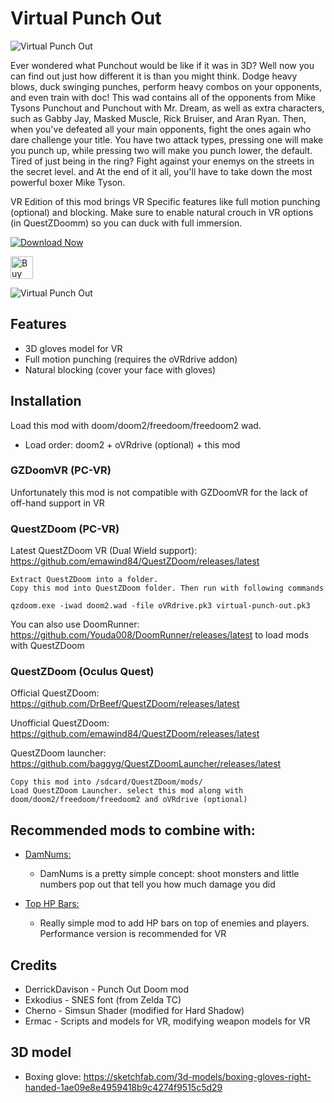 # Virtual Punch Out

![Virtual Punch Out](https://i.imgur.com/L1QymWX.jpeg)

Ever wondered what Punchout would be like if it was in 3D? Well now you can find out just how different it is than you might think. Dodge heavy blows, duck swinging punches, perform heavy combos on your opponents, and even train with doc! This wad contains all of the opponents from Mike Tysons Punchout and Punchout with Mr. Dream, as well as extra characters, such as Gabby Jay, Masked Muscle, Rick Bruiser, and Aran Ryan. Then, when you've defeated all your main opponents, fight the ones again who dare challenge your title. You have two attack types, pressing one will make you punch up, while pressing two will make you punch lower, the default. Tired of just being in the ring? Fight against your enemys on the streets in the secret level. and At the end of it all, you'll have to take down the most powerful boxer Mike Tyson.

VR Edition of this mod brings VR Specific features like full motion punching (optional) and blocking. Make sure to enable natural crouch in VR options (in QuestZDoomm) so you can duck with full immersion.

[![Download Now](https://raster.shields.io/github/downloads/iAmErmac/virtual-punch-out/total)](https://github.com/iAmErmac/virtual-punch-out/releases/latest)

[<img src="https://cdn.ko-fi.com/cdn/kofi2.png?v=2" height="36" alt="Buy me a Cofee!">](https://ko-fi.com/ermac)

![Virtual Punch Out](https://i.imgflip.com/9k4982.gif)

## Features
* 3D gloves model for VR
* Full motion punching (requires the oVRdrive addon)
* Natural blocking (cover your face with gloves)

## Installation

Load this mod with doom/doom2/freedoom/freedoom2 wad.

- Load order: doom2 + oVRdrive (optional) + this mod

### GZDoomVR (PC-VR)

Unfortunately this mod is not compatible with GZDoomVR for the lack of off-hand support in VR

### QuestZDoom (PC-VR)

Latest QuestZDoom VR (Dual Wield support): https://github.com/emawind84/QuestZDoom/releases/latest

    Extract QuestZDoom into a folder.
    Copy this mod into QuestZDoom folder. Then run with following commands
    
    qzdoom.exe -iwad doom2.wad -file oVRdrive.pk3 virtual-punch-out.pk3
  
You can also use DoomRunner: https://github.com/Youda008/DoomRunner/releases/latest to load mods with QuestZDoom

### QuestZDoom (Oculus Quest)

Official QuestZDoom: https://github.com/DrBeef/QuestZDoom/releases/latest

Unofficial QuestZDoom: https://github.com/emawind84/QuestZDoom/releases/latest

QuestZDoom launcher: https://github.com/baggyg/QuestZDoomLauncher/releases/latest

    Copy this mod into /sdcard/QuestZDoom/mods/
    Load QuestZDoom Launcher. select this mod along with doom/doom2/freedoom/freedoom2 and oVRdrive (optional)

## Recommended mods to combine with:
  
* [DamNums:](https://forum.zdoom.org/viewtopic.php?t=55048)
  - DamNums is a pretty simple concept: shoot monsters and little numbers pop out that tell you how much damage you did
  
* [Top HP Bars:](https://forum.zdoom.org/viewtopic.php?t=55048)
  - Really simple mod to add HP bars on top of enemies and players. Performance version is recommended for VR

## Credits

* DerrickDavison - Punch Out Doom mod
* Exkodius - SNES font (from Zelda TC)
* Cherno - Simsun Shader (modified for Hard Shadow)
* Ermac - Scripts and models for VR, modifying weapon models for VR

## 3D model

* Boxing glove: https://sketchfab.com/3d-models/boxing-gloves-right-handed-1ae09e8e4959418b9c4274f9515c5d29